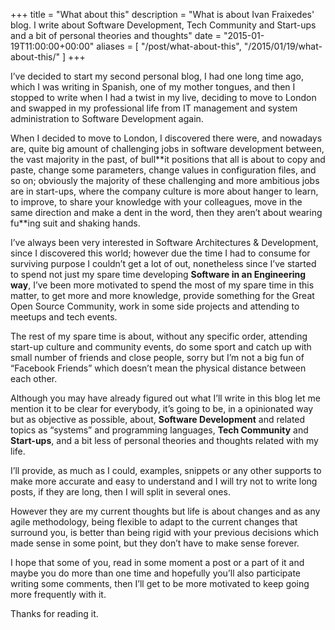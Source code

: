 +++
title = "What about this"
description = "What is about Ivan Fraixedes' blog. I write about Software Development, Tech Community and Start-ups and a bit  of personal theories and thoughts"
date = "2015-01-19T11:00:00+00:00"
aliases = [
  "/post/what-about-this",
  "/2015/01/19/what-about-this/"
]
+++

I’ve decided to start my second personal blog, I had one long time ago, which I was writing in Spanish, one of my mother tongues, and then I stopped to write when I had a twist in my live, deciding to move to London and swapped in my professional life from IT management and system administration to Software Development again.

When I decided to move to London, I discovered there were, and nowadays are, quite big amount of challenging jobs in software development between, the vast majority in the past, of bull\*\*it positions that all is about to copy and paste, change some parameters, change values in configuration files, and so on; obviously the majority of these challenging and more ambitious jobs are in start-ups, where the company culture is more about hanger to learn, to improve, to share your knowledge with your colleagues, move in the same direction and make a dent in the word, then they aren’t about wearing fu\*\*ing suit and shaking hands.

I’ve always been very interested in Software Architectures & Development, since I discovered this world; however due the time I had to consume for surviving purpose I couldn’t get a lot of out, nonetheless since I’ve started to spend not just my spare time developing **Software in an Engineering way**, I’ve been more motivated to spend the most of my spare time in this matter, to get more and more knowledge, provide something for the Great Open Source Community, work in some side projects and attending to meetups and tech events.

The rest of my spare time is about, without any specific order, attending start-up culture and community events, do some sport and catch up with small number of friends and close people, sorry but I’m not a big fun of “Facebook Friends” which doesn’t mean the physical distance between each other.

Although you may have already figured out what I’ll write in this blog let me mention it to be clear for everybody, it’s going to be, in a opinionated way but as objective as possible, about, **Software Development** and related topics as “systems” and programming languages, **Tech Community** and **Start-ups**, and a bit less of personal theories and thoughts related with my life.

I’ll provide, as much as I could, examples, snippets or any other supports to make more accurate and easy to understand and I will try not to write long posts, if they are long, then I will split in several ones.

However they are my current thoughts but life is about changes and as any agile methodology, being flexible to adapt to the current changes that surround you, is better than being rigid with your previous decisions which made sense in some point, but they don’t have to make sense forever.

I hope that some of you, read in some moment a post or a part of it and maybe you do more than one time and hopefully you’ll also participate writing some comments, then I’ll get to be more motivated to keep going more frequently with it.

Thanks for reading it.
